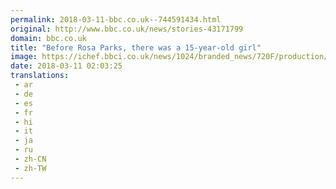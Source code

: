 ```yaml
---
permalink: 2018-03-11-bbc.co.uk--744591434.html
original: http://www.bbc.co.uk/news/stories-43171799
domain: bbc.co.uk
title: "Before Rosa Parks, there was a 15-year-old girl"
image: https://ichef.bbci.co.uk/news/1024/branded_news/720F/production/_100199192_claudette2.jpg
date: 2018-03-11 02:03:25
translations: 
 - ar
 - de
 - es
 - fr
 - hi
 - it
 - ja
 - ru
 - zh-CN
 - zh-TW
---
```


